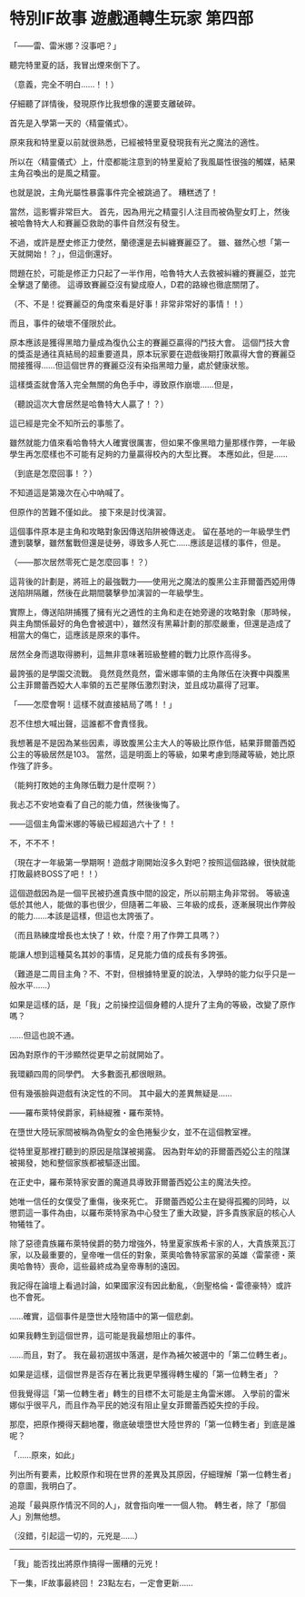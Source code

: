 # 特別IF故事 遊戲通轉生玩家 第四部

「——雷、雷米娜？沒事吧？」

聽完特里夏的話，我冒出煙來倒下了。

（意義，完全不明白……！！）

仔細聽了詳情後，發現原作比我想像的還要支離破碎。

首先是入學第一天的〈精靈儀式〉。

原來我和特里夏以前就很熟悉，已經被特里夏發現我有光之魔法的適性。

所以在〈精靈儀式〉上，什麼都能注意到的特里夏給了我風屬性很強的觸媒，結果主角召喚出的是風之精靈。

也就是說，主角光屬性暴露事件完全被跳過了。
糟糕透了！

當然，這影響非常巨大。
首先，因為用光之精靈引人注目而被偽聖女盯上，然後被哈魯特大人和賽麗亞救助的事件自然沒有發生。

不過，或許是歷史修正力使然，蘭德還是去糾纏賽麗亞了。
雖、雖然心想「第一天就開始！？」，但這倒還好。

問題在於，可能是修正力只起了一半作用，哈魯特大人去救被糾纏的賽麗亞，並完全擊退了蘭德。
這導致賽麗亞沒有變成廢人，D君的路線也徹底關閉了。

（不、不是！從賽麗亞的角度來看是好事！非常非常好的事情！！）

而且，事件的破壞不僅限於此。

原本應該是獲得黑暗力量成為復仇公主的賽麗亞贏得的鬥技大會。
這個鬥技大會的獎盃是通往真結局的超重要道具，原本玩家要在遊戲後期打敗贏得大會的賽麗亞間接獲得……但這個世界的賽麗亞沒有染指黑暗力量，處於健康狀態。

這樣獎盃就會落入完全無關的角色手中，導致原作崩壞……但是，


（聽說這次大會居然是哈魯特大人贏了！？）


這已經是完全不知所云的事態了。

雖然就能力值來看哈魯特大人確實很厲害，但如果不像黑暗力量那樣作弊，一年級學生再怎麼樣也不可能有足夠的力量贏得校內的大型比賽。
本應如此，但是……

（到底是怎麼回事！？）

不知道這是第幾次在心中吶喊了。

但原作的苦難不僅如此。
接下來是討伐演習。

這個事件原本是主角和攻略對象因傳送陷阱被傳送走。
留在基地的一年級學生們遭到襲擊，雖然奮戰但還是徒勞，導致多人死亡……應該是這樣的事件，但是。


（——那次居然零死亡是怎麼回事！？）


這背後的計劃是，將班上的最強戰力——使用光之魔法的腹黑公主菲爾蕾西婭用傳送陷阱隔離，然後在此期間襲擊參加演習的一年級學生。

實際上，傳送陷阱捕獲了擁有光之適性的主角和走在她旁邊的攻略對象（那時候，與主角關係最好的角色會被選中），雖然沒有黑幕計劃的那麼嚴重，但還是造成了相當大的傷亡，這應該是原來的事件。

居然全身而退取得勝利，這無非意味著班級整體的戰力比原作高得多。

最誇張的是學園交流戰。
竟然竟然竟然，雷米娜率領的主角隊伍在決賽中與腹黑公主菲爾蕾西婭大人率領的五芒星隊伍激烈對決，並且成功贏得了冠軍。


「——怎麼會啊！這樣不就直接結局了嗎！！」


忍不住想大喊出聲，這誰都不會責怪我。

我想著是不是因為某些因素，導致腹黑公主大人的等級比原作低，結果菲爾蕾西婭公主的等級居然是103。
當然，這是明面上的等級，如果考慮到隱藏等級，她比原作強了許多。

（能夠打敗她的主角隊伍戰力是什麼啊？）

我忐忑不安地查看了自己的能力值，然後後悔了。


——這個主角雷米娜的等級已經超過六十了！！


不，不不不！

（現在才一年級第一學期啊！遊戲才剛開始沒多久對吧？按照這個路線，很快就能打敗最終BOSS了吧！！）

這個遊戲因為是一個平民被扔進貴族中間的設定，所以前期主角非常弱。
等級遠低於其他人，能做的事也很少，但隨著二年級、三年級的成長，逐漸展現出作弊般的能力……本該是這樣，但這也太誇張了。

（而且熟練度增長也太快了！欸，什麼？用了作弊工具嗎？）

能讓人想到這種莫名其妙的事情，足見能力值的成長有多誇張。

（難道是二周目主角？不、不對，但根據特里夏的說法，入學時的能力似乎只是一般水平……）

如果是這樣的話，是「我」之前操控這個身體的人提升了主角的等級，改變了原作嗎？

……但這也說不通。

因為對原作的干涉顯然從更早之前就開始了。

我環顧四周的同學們。
大多數面孔都很眼熟。

但有幾張臉與遊戲有決定性的不同。
其中最大的差異無疑是……



——羅布萊特侯爵家，莉絲緹雅・羅布萊特。



在墮世大陸玩家間被稱為偽聖女的金色捲髮少女，並不在這個教室裡。

從特里夏那裡打聽到的原因是陰謀被揭露。
因為對年幼的菲爾蕾西婭公主的陰謀被揭發，她和整個家族都被驅逐出國。

在正史中，羅布萊特家安置的魔道具導致菲爾蕾西婭公主的魔法失控。

她唯一信任的女僕受了重傷，後來死亡。
菲爾蕾西婭公主在變得孤獨的同時，以懲罰這一事件為由，以羅布萊特家為中心發生了重大政變，許多貴族家庭的核心人物犧牲了。

除了惡德貴族羅布萊特侯爵的勢力增強外，特里夏家族希卡家的人，大貴族萊瓦汀家，以及最重要的，皇帝唯一信任的對象，萊奧哈魯特家當家的英雄〈雷蒙德・萊奧哈魯特〉喪命，這些最終成為皇帝專制的遠因。

我記得在論壇上看過討論，如果國家沒有因此動亂，〈劍聖格倫・雷德豪特〉或許也不會死。


……確實，這個事件是墮世大陸物語中的第一個悲劇。


如果我轉生到這個世界，這可能是我最想阻止的事件。

……而且，對了。
我在最初選拔中落選，是作為補欠被選中的「第二位轉生者」。

如果是這樣，這個世界是否存在著比我更早獲得轉生權的「第一位轉生者」？

但我覺得這「第一位轉生者」轉生的目標不太可能是主角雷米娜。
入學前的雷米娜似乎很平凡，而且作為平民的她沒有阻止皇女菲爾蕾西婭失控的手段。

那麼，把原作攪得天翻地覆，徹底破壞墮世大陸世界的「第一位轉生者」到底是誰呢？


「……原來，如此」


列出所有要素，比較原作和現在世界的差異及其原因，仔細理解「第一位轉生者」的意圖，我明白了。

追蹤「最與原作情況不同的人」，就會指向唯一一個人物。
轉生者，除了「那個人」別無他想。


（沒錯，引起這一切的，元兇是……）

---

「我」能否找出將原作搞得一團糟的元兇！



下一集，IF故事最終回！
23點左右，一定會更新……
